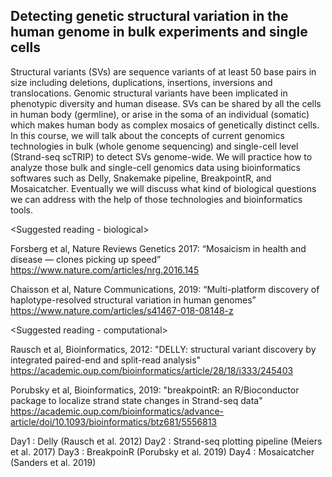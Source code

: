 ## Detecting genetic structural variation in the human genome in bulk experiments and single cells

Structural variants (SVs) are sequence variants of at least 50 base pairs in size including deletions, duplications, insertions, inversions and translocations. Genomic structural variants have been implicated in phenotypic diversity and human disease. SVs can be shared by all the cells in human body (germline), or arise in the soma of an individual (somatic) which makes human body as complex mosaics of genetically distinct cells. In this course, we will talk about the concepts of current genomics technologies in bulk (whole genome sequencing) and single-cell level (Strand-seq scTRIP) to detect SVs genome-wide.  We will practice how to analyze those bulk and single-cell genomics data using bioinformatics softwares such as Delly, Snakemake pipeline, BreakpointR, and Mosaicatcher. Eventually we will discuss what kind of biological questions we can address with the help of those technologies and bioinformatics tools.

<Suggested reading - biological>

Forsberg et al, Nature Reviews Genetics 2017: “Mosaicism in health and disease — clones picking up speed” https://www.nature.com/articles/nrg.2016.145

Chaisson et al, Nature Communications, 2019: “Multi-platform discovery of haplotype-resolved structural variation in human genomes” https://www.nature.com/articles/s41467-018-08148-z

<Suggested reading - computational>
  
Rausch et al, Bioinformatics, 2012: "DELLY: structural variant discovery by integrated paired-end and split-read analysis"
https://academic.oup.com/bioinformatics/article/28/18/i333/245403

Porubsky et al, Bioinformatics, 2019: "breakpointR: an R/Bioconductor package to localize strand state changes in Strand-seq data" https://academic.oup.com/bioinformatics/advance-article/doi/10.1093/bioinformatics/btz681/5556813


<Software>
  Day1 : Delly (Rausch et al. 2012)
  Day2 : Strand-seq plotting pipeline (Meiers et al. 2017)
  Day3 : BreakpoinR (Porubsky et al. 2019)
  Day4 : Mosaicatcher (Sanders et al. 2019)
  
